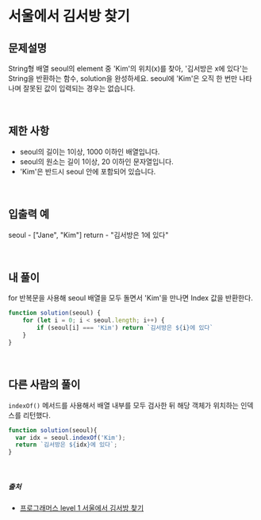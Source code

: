 # 서울에서 김서방 찾기

## 문제설명
String형 배열 seoul의 element 중 'Kim'의 위치(x)를 찾아, '김서방은 x에 있다'는 String을 반환하는 함수, solution을 완성하세요. seoul에 'Kim'은 오직 한 번만 나타나며 잘못된 값이 입력되는 경우는 없습니다.

<br />

## 제한 사항
- seoul의 길이는 1이상, 1000 이하인 배열입니다.
- seoul의 원소는 길이 1이상, 20 이하인 문자열입니다.
- 'Kim'은 반드시 seoul 안에 포함되어 있습니다.

<br />

## 입출력 예
seoul - ["Jane", "Kim"]
return - "김서방은 1에 있다"

<br />

## 내 풀이
for 반복문을 사용해 seoul 배열을 모두 돌면서 'Kim'을 만나면 Index 값을 반환한다.
```jsx
function solution(seoul) {
	for (let i = 0; i < seoul.length; i++) {
		if (seoul[i] === 'Kim') return `김서방은 ${i}에 있다`
	}
}
```

<br />

## 다른 사람의 풀이
`indexOf()` 메서드를 사용해서 배열 내부를 모두 검사한 뒤 해당 객체가 위치하는 인덱스를 리턴했다.
```jsx
function solution(seoul){
  var idx = seoul.indexOf('Kim');
  return `김서방은 ${idx}에 있다`;
}
```

<br />

##### 출처
- [프로그래머스 level 1 서울에서 김서방 찾기](https://programmers.co.kr/learn/courses/30/lessons/12919)